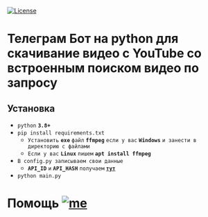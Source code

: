 [![License](https://img.shields.io/github/license/MajickTek/GPL3.0?color=green&label=License)](https://opensource.org/licenses/GPL-3.0)

# **Телеграм Бот на python для скачивание видео с YouTube со встроенным поиском видео по запросу**

## **Установка**
+ `python` **`3.8+`**
+ `pip install requirements.txt`
  + `Установить` **`exe`** `файл` **`ffmpeg`** `если у вас` **`Windows`** `и занести в директорию с файлами`
  + `Если у вас` **`Linux`** `пишем` **`apt install ffmpeg`**
+ `В config.py записываем свои данные`
  + **`API_ID`** `и` **`API_HASH`** `получаем` [**`тут`**](https://my.telegram.org/auth)
+ `python main.py`

# Помощь [![me](https://img.shields.io/badge/Telegram-blue?style=for-the-badge&logo=Telegram)](https://t.me/rlzza)